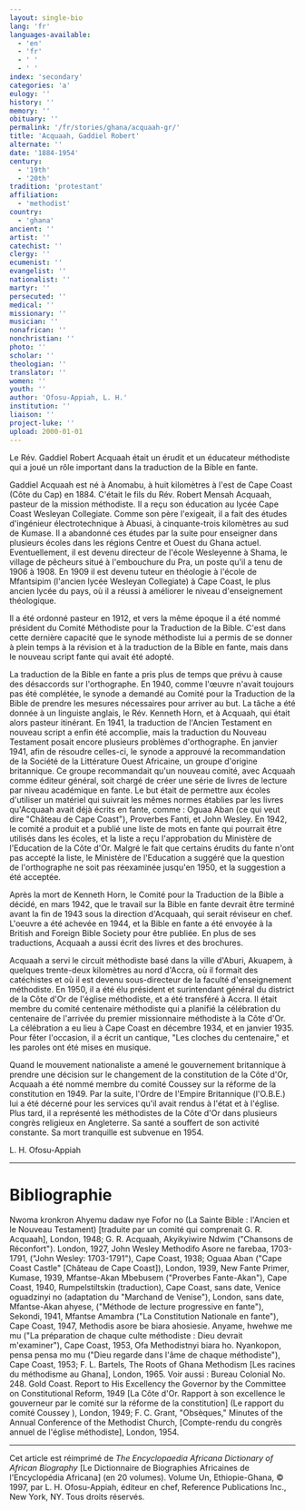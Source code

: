 ```yaml
---
layout: single-bio
lang: 'fr'
languages-available:
  - 'en'
  - 'fr'
  - ' '
  - ' '
index: 'secondary'
categories: 'a'
eulogy: ''
history: ''
memory: ''
obituary: ''
permalink: '/fr/stories/ghana/acquaah-gr/'
title: 'Acquaah, Gaddiel Robert'
alternate: ''
date: '1884-1954'
century:
  - '19th'
  - '20th'
tradition: 'protestant'
affiliation:
  - 'methodist'
country:
  - 'ghana'
ancient: ''
artist: ''
catechist: ''
clergy: ''
ecumenist: ''
evangelist: ''
nationalist: ''
martyr: ''
persecuted: ''
medical: ''
missionary: ''
musician: ''
nonafrican: ''
nonchristian: ''
photo: ''
scholar: ''
theologian: ''
translator: ''
women: ''
youth: ''
author: 'Ofosu-Appiah, L. H.'
institution: ''
liaison: ''
project-luke: ''
upload: 2000-01-01
---
```



Le Rév. Gaddiel Robert Acquaah était un érudit et un éducateur méthodiste qui a joué un rôle important dans la traduction de la Bible en fante.

Gaddiel Acquaah est né à Anomabu, à huit kilomètres à l'est de Cape Coast (Côte du Cap) en 1884. C'était le fils du Rév. Robert Mensah Acquaah, pasteur de la mission méthodiste. Il a reçu son éducation au lycée Cape Coast Wesleyan Collegiate. Comme son père l'exigeait, il a fait des études d'ingénieur électrotechnique à Abuasi, à cinquante-trois kilomètres au sud de Kumase. Il a abandonné ces études par la suite pour enseigner dans plusieurs écoles dans les régions Centre et Ouest du Ghana actuel. Eventuellement, il est devenu directeur de l'école Wesleyenne à Shama, le village de pêcheurs situé à l'embouchure du Pra, un poste qu'il a tenu de 1906 à 1908. En 1909 il est devenu tuteur en théologie à l'école de Mfantsipim (l'ancien lycée Wesleyan Collegiate) à Cape Coast, le plus ancien lycée du pays, où il a réussi à améliorer le niveau d'enseignement théologique.

Il a été ordonné pasteur en 1912, et vers la même époque il a été nommé président du Comité Méthodiste pour la Traduction de la Bible. C'est dans cette dernière capacité que le synode méthodiste lui a permis de se donner à plein temps à la révision et à la traduction de la Bible en fante, mais dans le nouveau script fante qui avait été adopté.

La traduction de la Bible en fante a pris plus de temps que prévu à cause des désaccords sur l'orthographe. En 1940, comme l'œuvre n'avait toujours pas été complétée, le synode a demandé au Comité pour la Traduction de la Bible de prendre les mesures nécessaires pour arriver au but. La tâche a été donnée à un linguiste anglais, le Rév. Kenneth Horn, et à Acquaah, qui était alors pasteur itinérant. En 1941, la traduction de l'Ancien Testament en nouveau script a enfin été accomplie, mais la traduction du Nouveau Testament posait encore plusieurs problèmes d'orthographe. En janvier 1941, afin de résoudre celles-ci, le synode a approuvé la recommandation de la Société de la Littérature Ouest Africaine, un groupe d'origine britannique. Ce groupe recommandait qu'un nouveau comité, avec Acquaah comme éditeur général, soit chargé de créer une série de livres de lecture par niveau académique en fante. Le but était de permettre aux écoles d'utiliser un matériel qui suivrait les mêmes normes établies par les livres qu'Acquaah avait déjà écrits en fante, comme : Oguaa Aban (ce qui veut dire "Château de Cape Coast"), Proverbes Fanti, et John Wesley. En 1942, le comité a produit et a publié une liste de mots en fante qui pourrait être utilisés dans les écoles, et la liste a reçu l'approbation du Ministère de l'Education de la Côte d'Or. Malgré le fait que certains érudits du fante n'ont pas accepté la liste, le Ministère de l'Education a suggéré que la question de l'orthographe ne soit pas réexaminée jusqu'en 1950, et la suggestion a été acceptée.

Après la mort de Kenneth Horn, le Comité pour la Traduction de la Bible a décidé, en mars 1942, que le travail sur la Bible en fante devrait être terminé avant la fin de 1943 sous la direction d'Acquaah, qui serait réviseur en chef. L'oeuvre a été achevée en 1944, et la Bible en fante a été envoyée à la British and Foreign Bible Society pour être publiée. En plus de ses traductions, Acquaah a aussi écrit des livres et des brochures.

Acquaah a servi le circuit méthodiste basé dans la ville d'Aburi, Akuapem, à quelques trente-deux kilomètres au nord d'Accra, où il formait des catéchistes et où il est devenu sous-directeur de la faculté d'enseignement méthodiste. En 1950, il a été élu président et surintendant général du district de la Côte d'Or de l'église méthodiste, et a été transféré à Accra. Il était membre du comité centenaire méthodiste qui a planifié la célébration du centenaire de l'arrivée du premier missionnaire méthodiste à la Côte d'Or. La célébration a eu lieu à Cape Coast en décembre 1934, et en janvier 1935. Pour fêter l'occasion, il a écrit un cantique, "Les cloches du centenaire," et les paroles ont été mises en musique.

Quand le mouvement nationaliste a amené le gouvernement britannique à prendre une décision sur le changement de la constitution de la Côte d'Or, Acquaah a été nommé membre du comité Coussey sur la réforme de la constitution en 1949. Par la suite, l'Ordre de l'Empire Britannique (l'O.B.E.) lui a été décerné pour les services qu'il avait rendus à l'état et à l'église. Plus tard, il a représenté les méthodistes de la Côte d'Or dans plusieurs congrès religieux en Angleterre. Sa santé a souffert de son activité constante. Sa mort tranquille est subvenue en 1954.

L. H. Ofosu-Appiah

---

# Bibliographie

Nwoma kronkron Ahyemu dadaw nye Fofor no (La Sainte Bible : l'Ancien et le Nouveau Testament) [traduite par un comité qui comprenait G. R. Acquaah], London, 1948; G. R. Acquaah, Akyikyiwire Ndwim ("Chansons de Réconfort"). London, 1927, John Wesley Methodifo Asore ne farebaa, 1703-1791, ("John Wesley: 1703-1791"), Cape Coast, 1938; Oguaa Aban ("Cape Coast Castle" [Château de Cape Coast]), London, 1939, New Fante Primer, Kumase, 1939, Mfantse-Akan Mbebusem ("Proverbes Fante-Akan"), Cape Coast, 1940, Rumpelstiltskin (traduction), Cape Coast, sans date, Venice oguadzinyi no (adaptation du "Marchand de Venise"), London, sans date, Mfantse-Akan ahyese, ("Méthode de lecture progressive en fante"), Sekondi, 1941, Mfantse Amambra ("La  Constitution Nationale en fante"), Cape Coast, 1947, Methodis asore be biara ahosiesie. Anyame, hwehwe me mu ("La préparation de chaque culte méthodiste : Dieu devrait m'examiner"), Cape Coast, 1953, Ofa Methodistnyi biara ho. Nyankopon, pensa pensa mo mu ("Dieu regarde dans l'âme de chaque méthodiste"), Cape Coast, 1953; F. L. Bartels, The Roots of Ghana Methodism [Les racines du méthodisme au Ghana], London, 1965. Voir aussi : Bureau Colonial No. 248. Gold Coast. Report to His Excellency the Governor by the Committee on Constitutional Reform, 1949 [La Côte d'Or. Rapport à son excellence le gouverneur par le comité sur la réforme de la constitution] (Le rapport du comité Coussey ), London, 1949; F. C. Grant, "Obsèques," Minutes of the Annual Conference of the Methodist Church, [Compte-rendu du congrès annuel de l'église méthodiste], London, 1954.

---

Cet article est réimprimé de *The Encyclopaedia Africana Dictionary of African Biography* [Le Dictionnaire de Biographies Africaines de l'Encyclopédia Africana] (en 20 volumes). Volume Un, Ethiopie-Ghana, © 1997, par L. H. Ofosu-Appiah, éditeur en chef, Reference Publications Inc., New York, NY. Tous droits réservés.